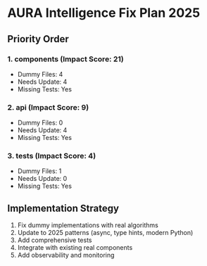 # AURA Intelligence Fix Plan 2025

## Priority Order

### 1. components (Impact Score: 21)
- Dummy Files: 4
- Needs Update: 4
- Missing Tests: Yes

### 2. api (Impact Score: 9)
- Dummy Files: 0
- Needs Update: 4
- Missing Tests: Yes

### 3. tests (Impact Score: 4)
- Dummy Files: 1
- Needs Update: 0
- Missing Tests: Yes


## Implementation Strategy

1. Fix dummy implementations with real algorithms
2. Update to 2025 patterns (async, type hints, modern Python)
3. Add comprehensive tests
4. Integrate with existing real components
5. Add observability and monitoring
